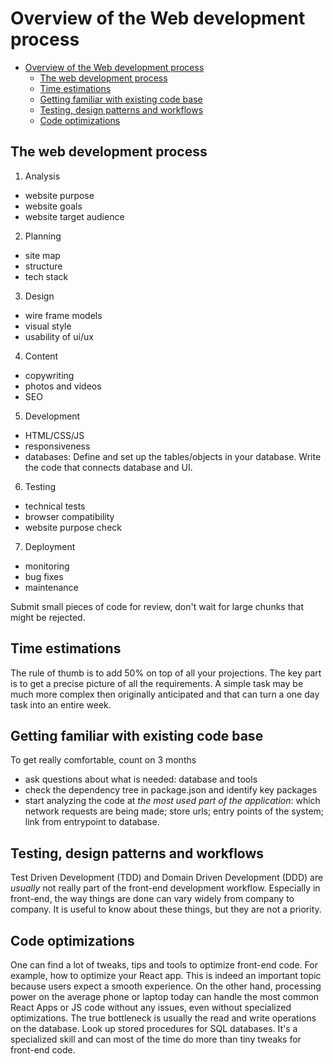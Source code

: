 # Overview of the Web development process
- [Overview of the Web development process](#overview-of-the-web-development-process)
  - [The web development process](#the-web-development-process)
  - [Time estimations](#time-estimations)
  - [Getting familiar with existing code base](#getting-familiar-with-existing-code-base)
  - [Testing, design patterns and workflows](#testing-design-patterns-and-workflows)
  - [Code optimizations](#code-optimizations)

## The web development process
1. Analysis
- website purpose
- website goals
- website target audience

2. Planning
- site map
- structure
- tech stack

3. Design
- wire frame models
- visual style
- usability of ui/ux

4. Content
- copywriting
- photos and videos
- SEO

5. Development
- HTML/CSS/JS
- responsiveness
- databases: Define and set up the tables/objects in your database. Write the code that connects database and UI.

6. Testing
- technical tests
- browser compatibility
- website purpose check

7. Deployment
- monitoring
- bug fixes
- maintenance

Submit small pieces of code for review, don't wait for large chunks that might be rejected.

## Time estimations
The rule of thumb is to add 50% on top of all your projections. The key part is to get a precise picture of all the requirements. A simple task may be much more complex then originally anticipated and that can turn a one day task into an entire week. 

## Getting familiar with existing code base
To get really comfortable, count on 3 months
- ask questions about what is needed: database and tools
- check the dependency tree in package.json and identify key packages
- start analyzing the code at *the most used part of the application*: which network requests are being made; store urls; entry points of the system; link from entrypoint to database.

## Testing, design patterns and workflows
Test Driven Development (TDD) and Domain Driven Development (DDD) are *usually* not really part of the front-end development workflow. Especially in front-end, the way things are done can vary widely from company to company. It is useful to know about these things, but they are not a priority.

## Code optimizations
One can find a lot of tweaks, tips and tools to optimize front-end code. For example, how to optimize your React app. This is indeed an important topic because users expect a smooth experience. On the other hand, processing power on the average phone or laptop today can handle the most common React Apps or JS code without any issues, even without specialized optimizations. 
The true bottleneck is usually the read and write operations on the database. Look up stored procedures for SQL databases. It's a specialized skill and can most of the time do more than tiny tweaks for front-end code.